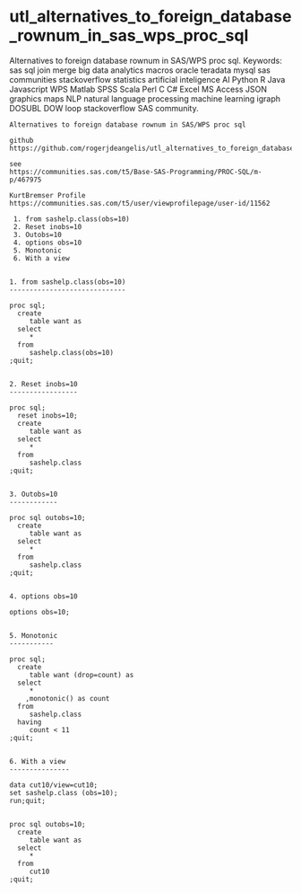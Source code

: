 # utl_alternatives_to_foreign_database_rownum_in_sas_wps_proc_sql
Alternatives to foreign database rownum in SAS/WPS proc sql.  Keywords: sas sql join merge big data analytics macros oracle teradata mysql sas communities stackoverflow statistics artificial inteligence AI Python R Java Javascript WPS Matlab SPSS Scala Perl C C# Excel MS Access JSON graphics maps NLP natural language processing machine learning igraph DOSUBL DOW loop stackoverflow SAS community.

    Alternatives to foreign database rownum in SAS/WPS proc sql

    github
    https://github.com/rogerjdeangelis/utl_alternatives_to_foreign_database_rownum_in_sas_wps_proc_sql

    see
    https://communities.sas.com/t5/Base-SAS-Programming/PROC-SQL/m-p/467975

    KurtBremser Profile
    https://communities.sas.com/t5/user/viewprofilepage/user-id/11562

     1. from sashelp.class(obs=10)
     2. Reset inobs=10
     3. Outobs=10
     4. options obs=10
     5. Monotonic
     6. With a view


    1. from sashelp.class(obs=10)
    -----------------------------

    proc sql;
      create
         table want as
      select
         *
      from
         sashelp.class(obs=10)
    ;quit;


    2. Reset inobs=10
    -----------------

    proc sql;
      reset inobs=10;
      create
         table want as
      select
         *
      from
         sashelp.class
    ;quit;


    3. Outobs=10
    ------------

    proc sql outobs=10;
      create
         table want as
      select
         *
      from
         sashelp.class
    ;quit;


    4. options obs=10

    options obs=10;


    5. Monotonic
    -----------

    proc sql;
      create
         table want (drop=count) as
      select
         *
        ,monotonic() as count
      from
         sashelp.class
      having
         count < 11
    ;quit;


    6. With a view
    ---------------

    data cut10/view=cut10;
    set sashelp.class (obs=10);
    run;quit;


    proc sql outobs=10;
      create
         table want as
      select
         *
      from
         cut10
    ;quit;
